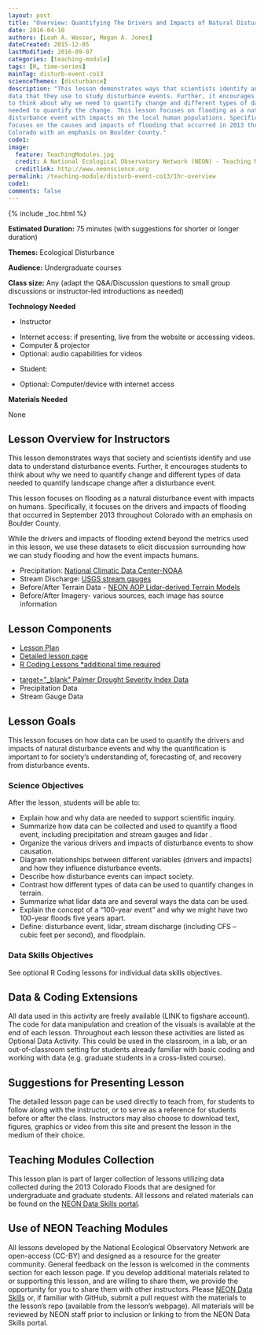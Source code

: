 ```yaml
---
layout: post
title: "Overview: Quantifying The Drivers and Impacts of Natural Disturbance Events – The 2013 Colorado Floods"
date: 2016-04-10
authors: [Leah A. Wasser, Megan A. Jones]
dateCreated: 2015-12-05
lastModified: 2016-09-07
categories: [teaching-module]
tags: [R, time-series]
mainTag: disturb-event-co13
scienceThemes: [disturbance]
description: "This lesson demonstrates ways that scientists identify and use 
data that they use to study disturbance events. Further, it encourages students 
to think about why we need to quantify change and different types of data 
needed to quantify the change. This lesson focuses on flooding as a natural 
disturbance event with impacts on the local human populations. Specifically, it 
focuses on the causes and impacts of flooding that occurred in 2013 throughout 
Colorado with an emphasis on Boulder County." 
code1:
image:
  feature: TeachingModules.jpg
  credit: A National Ecological Observatory Network (NEON) - Teaching Module
  creditlink: http://www.neonscience.org
permalink: /teaching-module/disturb-event-co13/1hr-overview
code1: 
comments: false
---
```


{% include _toc.html %}



**Estimated Duration:** 75 minutes (with suggestions for shorter or longer duration)

**Themes:** Ecological Disturbance

**Audience:** Undergraduate courses

**Class size:** Any (adapt the Q&A/Discussion questions to small group
discussions or instructor-led introductions as needed)

**Technology Needed**

* Instructor
+ Internet access: if presenting, live from the website or accessing videos.
+ Computer & projector
+ Optional: audio capabilities for videos
* Student:
+ Optional: Computer/device with internet access 

**Materials Needed**

None


## Lesson Overview for Instructors 
This lesson demonstrates ways that society and scientists identify and use data 
to understand disturbance events. Further, it encourages students to think about 
why we need to quantify change and different types of data needed to quantify 
landscape change after a disturbance event. 

This lesson focuses on flooding as a natural disturbance event with impacts on 
humans. Specifically, it focuses on the drivers and impacts of flooding that 
occurred in September 2013 throughout Colorado with an emphasis on Boulder 
County. 

While the drivers and impacts of flooding extend beyond the metrics used in 
this lesson, we use these datasets <LINK> to elicit discussion 
surrounding how we can study flooding and how the event impacts humans. 

* Precipitation: <a href="http://http://www.ncdc.noaa.gov/" target="_blank"> National Climatic Data Center-NOAA </a>
* Stream Discharge: <a href="http://http://waterdata.usgs.gov/nwis/rt" target="_blank"> USGS stream gauges </a>
* Before/After Terrain Data - <a href="http://www.neonscience.org/science-design/collection-methods/airborne-remote-sensing" target="_blank"> NEON AOP Lidar-derived Terrain Models </a>
* Before/After Imagery- various sources, each image has source information 

## Lesson Components

* <a href="{{ site.baseurl}}/teaching-module/disturb-event-co13/1hr-lesson-plan" target="_blank"> Lesson Plan </a>
* <a href="{{ site.baseurl}}/teaching-module/disturb-event-co13/1hr-lesson" target="_blank">Detailed lesson page
* R Coding Lessons *additional time required
+ <a href="{{ site.baseurl }}/R/nCLIMDIV-Palmer-Drought-Data-R"> target="_blank" Palmer Drought Severity Index Data </a>
+ Precipitation Data   
+ Stream Gauge Data


## Lesson Goals 
This lesson focuses on how data can be used to quantify the drivers and impacts of natural 
disturbance events and why the quantification is important to for society’s 
understanding of, forecasting of, and recovery from disturbance events. 

### Science Objectives
After the lesson, students will be able to: 

* Explain how and why data are needed to support scientific inquiry.
* Summarize how data can be collected and used to quantify a flood event, 
including precipitation and stream gauges and lidar .
* Organize the various drivers and impacts of disturbance events to show 
causation. 
* Diagram relationships between different variables (drivers and impacts) and 
how they influence disturbance events.
* Describe how disturbance events can impact society. 
* Contrast how different types of data can be used to quantify changes in terrain. 
* Summarize what lidar data are and several ways the data can be used.
* Explain the concept of a “100-year event” and why we might have two 100-year floods five years apart.
* Define: disturbance event, lidar, stream discharge (including CFS – cubic feet per second), and floodplain. 

### Data Skills Objectives
See optional R Coding lessons for individual data skills objectives.

## Data & Coding Extensions
All data used in this activity are freely available (LINK to figshare account). 
The code for data manipulation and creation of the visuals is available at the 
end of each lesson. Throughout each lesson these activities are listed as 
Optional Data Activity. This could be used in the classroom, in a lab, or an 
out-of-classroom setting for students already familiar with basic coding and 
working with data (e.g. graduate students in a cross-listed course). 

## Suggestions for Presenting Lesson
The detailed lesson page can be used directly to teach from, for students to 
follow along with the instructor, or to serve as a reference for students before 
or after the class. 
Instructors may also choose to download text, figures, graphics or video from 
this site and present the lesson in the medium of their choice. 

## Teaching Modules Collection
This lesson plan is part of larger collection of lessons utilizing data 
collected during the 2013 Colorado Floods that are designed for undergraduate 
and graduate students. All lessons and related materials can be found on the 
<a href="http://www.neondataskills.org/" target="_blank"> NEON Data Skills portal</a>. 

## Use of NEON Teaching Modules 
All lessons developed by the National Ecological Observatory Network are 
open-access (CC-BY) and designed as a resource for the greater community. 
General feedback on the lesson is welcomed in the comments section <Link> for 
each lesson page. If you develop additional materials related to or supporting 
this lesson, and are willing to share them, we provide the opportunity for you 
to share them with other instructors. Please 
<a href="mailto:neondataskills@neoninc.org?subject=Comment%20RE%3A%20Teaching%20Module">NEON Data Skills</a> 
or, if familiar with GitHub, submit a pull request with the materials to the 
lesson’s repo (available from the lesson’s webpage). All materials will be
reviewed by NEON staff prior to inclusion or linking to from the NEON Data 
Skills portal. 
